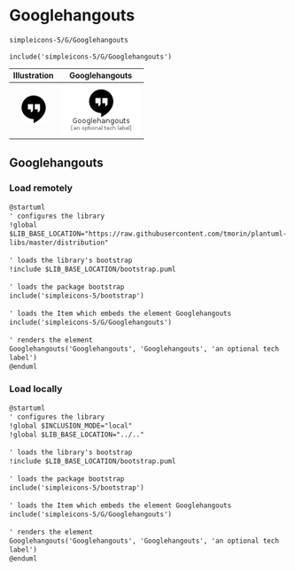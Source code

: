 # Googlehangouts


```text
simpleicons-5/G/Googlehangouts
```

```text
include('simpleicons-5/G/Googlehangouts')
```



| Illustration | Googlehangouts |
| :---: | :---: |
| ![illustration for Illustration](../../simpleicons-5/G/Googlehangouts.png) | ![illustration for Googlehangouts](../../simpleicons-5/G/Googlehangouts.Local.png) |




## Googlehangouts

### Load remotely
```plantuml
@startuml
' configures the library
!global $LIB_BASE_LOCATION="https://raw.githubusercontent.com/tmorin/plantuml-libs/master/distribution"

' loads the library's bootstrap
!include $LIB_BASE_LOCATION/bootstrap.puml

' loads the package bootstrap
include('simpleicons-5/bootstrap')

' loads the Item which embeds the element Googlehangouts
include('simpleicons-5/G/Googlehangouts')

' renders the element
Googlehangouts('Googlehangouts', 'Googlehangouts', 'an optional tech label')
@enduml
```

### Load locally
```plantuml
@startuml
' configures the library
!global $INCLUSION_MODE="local"
!global $LIB_BASE_LOCATION="../.."

' loads the library's bootstrap
!include $LIB_BASE_LOCATION/bootstrap.puml

' loads the package bootstrap
include('simpleicons-5/bootstrap')

' loads the Item which embeds the element Googlehangouts
include('simpleicons-5/G/Googlehangouts')

' renders the element
Googlehangouts('Googlehangouts', 'Googlehangouts', 'an optional tech label')
@enduml
```

